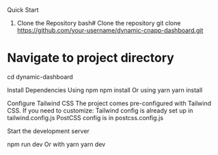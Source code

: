 Quick Start
1. Clone the Repository
bash# Clone the repository
git clone https://github.com/your-username/dynamic-cnapp-dashboard.git

# Navigate to project directory
cd dynamic-dashboard

Install Dependencies
Using npm
npm install
Or using yarn
yarn install

Configure Tailwind CSS
The project comes pre-configured with Tailwind CSS. 
If you need to customize:
Tailwind config is already set up in tailwind.config.js
PostCSS config is in postcss.config.js

Start the development server

npm run dev
Or with yarn
yarn dev
